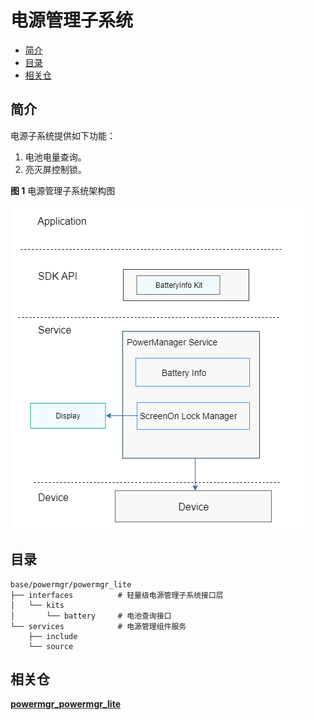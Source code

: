 # 电源管理子系统<a name="ZH-CN_TOPIC_0000001083440980"></a>

-   [简介](#section11660541593)
-   [目录](#section19472752217)
-   [相关仓](#section63151229062)

## 简介<a name="section11660541593"></a>

电源子系统提供如下功能：

1.  电池电量查询。
2.  亮灭屏控制锁。

**图 1**  电源管理子系统架构图<a name="fig106301571239"></a>  


![](figures/zh-cn_image_0000001130297625.png)

## 目录<a name="section19472752217"></a>

```
base/powermgr/powermgr_lite
├── interfaces		    # 轻量级电源管理子系统接口层
│   └── kits
│       └── battery		# 电池查询接口
└── services		    # 电源管理组件服务
    ├── include
    └── source
```

## 相关仓<a name="section63151229062"></a>

[**powermgr_powermgr_lite**](https://gitee.com/openharmony/powermgr_powermgr_lite) 
